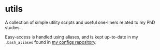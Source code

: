 # utils
A collection of simple utility scripts and useful one-liners related to my PhD studies.

Easy-access is handled using aliases, and is kept up-to-date in my `.bash_aliases` found in [my configs repository](https://github.com/kristian-ebstrup/configs).
